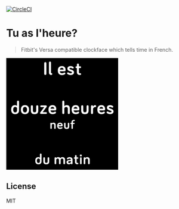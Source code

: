 [![CircleCI](https://circleci.com/gh/dmi3y/tu-as-l-heure.svg?style=svg)](https://circleci.com/gh/dmi3y/tu-as-l-heure)
# Tu as l'heure?

> Fitbit's Versa compatible clockface which tells time in French.

![](./screenshots/tu-as-l-heure-default.png)

## License

MIT
